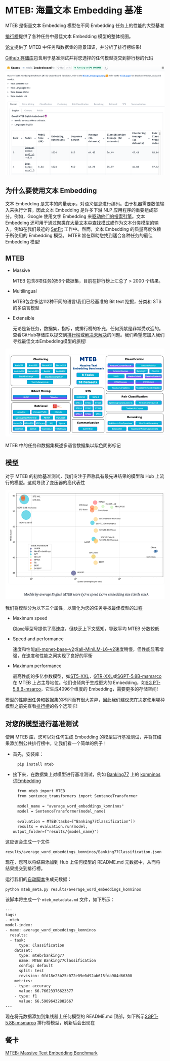 # MTEB: 海量文本 Embedding 基准
MTEB 是衡量文本 Embedding 模型在不同 Embedding 任务上的性能的大型基准

[排行榜](https://huggingface.co/spaces/mteb/leaderboard)提供了各种任务中最佳文本 Embedding 模型的整体视图。

[论文](https://arxiv.org/abs/2210.07316)提供了 MTEB 中任务和数据集的背景知识，并分析了排行榜结果!

[Github 存储库](https://github.com/embeddings-benchmark/mteb)包含用于基准测试并将您选择的任何模型提交到排行榜的代码

![](./pic/huggingface.png)
## 为什么要使用文本 Embedding
文本 Embedding 是文本的向量表示，对语义信息进行编码。由于机器需要数值输入来执行计算，因此文本 Embedding 是许多下游 NLP 应用程序的重要组成部分。例如，Google 使用文字 Embedding 来[驱动他们的搜索引擎](https://cloud.google.com/blog/topics/developers-practitioners/find-anything-blazingly-fast-googles-vector-search-technology)。文本 Embedding 还可用于通过[聚类在大量文本中查找模式](https://txt.cohere.ai/combing-for-insight-in-10-000-hacker-news-posts-with-text-clustering/)或作为文本分类模型的输入，例如在我们最近的 [SetFit](https://huggingface.co/blog/setfit) 工作中。然而，文本 Embedding 的质量高度依赖于所使用的 Embedding 模型。 MTEB 旨在帮助您找到适合各种任务的最佳 Embedding 模型!

## MTEB
- Massive

	MTEB 包含8项任务的56个数据集，目前在排行榜上汇总了 > 2000 个结果。
- Multilingual

	MTEB包含多达112种不同的语言!我们已经基准的 Bit text 挖掘，分类和 STS 的多语言模型
- Extensible

	无论是新任务，数据集，指标，或排行榜的补充，任何贡献是非常受欢迎的。查看GitHub存储库以提交到[排行榜](https://github.com/embeddings-benchmark/mteb#leaderboard)或[解决未解决](https://github.com/embeddings-benchmark/mteb/issues)的问题。我们希望您加入我们寻找最佳文本Embedding模型的旅程!
	
![](./pic/huggingface1.png)

MTEB 中的任务和数据集概述多语言数据集以紫色阴影标记

## 模型
对于 MTEB 的初始基准测试，我们专注于声称具有最先进结果的模型和 Hub 上流行的模型。这就导致了变压器的高代表性

![](./pic/huggingface2.png)

我们将模型分为以下三个属性，以简化为您的任务寻找最佳模型的过程

-  Maximum speed

	[Glove](https://huggingface.co/sentence-transformers/average_word_embeddings_glove.6B.300d)等型号提供了高速度，但缺乏上下文感知，导致平均 MTEB 分数较低
- Speed and performance

	速度和性能[all-mpnet-base-v2](https://huggingface.co/sentence-transformers/all-mpnet-base-v2)或[all-MiniLM-L6-v2](https://huggingface.co/sentence-transformers/all-MiniLM-L6-v2)速度稍慢，但性能显著增强，在速度和性能之间实现了良好的平衡
- Maximum performance

	最高性能的多亿参数模型，如[ST5-XXL](https://huggingface.co/sentence-transformers/sentence-t5-xxl)，[GTR-XXL](https://huggingface.co/sentence-transformers/gtr-t5-xxl)或[SGPT-5.8B-msmarco](https://huggingface.co/Muennighoff/SGPT-5.8B-weightedmean-msmarco-specb-bitfit)在 MTEB 上占主导地位。他们也倾向于生成更大的 Embedding，如[SG PT-5.8 B-msarco](https://huggingface.co/Muennighoff/SGPT-5.8B-weightedmean-msmarco-specb-bitfit)，它生成4096个维度的 Embedding，需要更多的存储空间!

模型的性能因任务和数据集的不同而有很大差异，因此我们建议您在决定使用哪种模型之前先查看[排行榜](https://huggingface.co/spaces/mteb/leaderboard)的各个选项卡!

## 对您的模型进行基准测试
使用 MTEB 库，您可以对任何生成 Embedding 的模型进行基准测试，并将其结果添加到公共排行榜中。让我们看一个简单的例子！

- 首先，安装库：

		pip install mteb
- 接下来，在数据集上对模型进行基准测试，例如 [Banking77](https://huggingface.co/datasets/mteb/banking77) 上的 [komninos 词Embedding](https://huggingface.co/sentence-transformers/average_word_embeddings_komninos) 

		from mteb import MTEB
		from sentence_transformers import SentenceTransformer
		
		model_name = "average_word_embeddings_komninos"
		model = SentenceTransformer(model_name)
		
		evaluation = MTEB(tasks=["Banking77Classification"])
		results = evaluation.run(model, output_folder=f"results/{model_name}")

这应该会生成一个文件

	results/average_word_embeddings_komninos/Banking77Classification.json
现在，您可以将结果添加到 Hub 上任何模型的 README.md 元数据中，从而将结果提交到排行榜。

运行我们的[自动脚本](https://github.com/embeddings-benchmark/mteb/blob/main/scripts/mteb_meta.py)生成元数据：

	python mteb_meta.py results/average_word_embeddings_komninos
该脚本将生成一个 `mteb_metadata.md` 文件，如下所示：

	---
	tags:
	- mteb
	model-index:
	- name: average_word_embeddings_komninos
	  results:
	  - task:
	      type: Classification
	    dataset:
	      type: mteb/banking77
	      name: MTEB Banking77Classification
	      config: default
	      split: test
	      revision: 0fd18e25b25c072e09e0d92ab615fda904d66300
	    metrics:
	    - type: accuracy
	      value: 66.76623376623377
	    - type: f1
	      value: 66.59096432882667
	---

现在将元数据添加到集线器上任何模型的 README.md 顶部，如下所示[SGPT-5.8B-msmarco](https://huggingface.co/Muennighoff/SGPT-5.8B-weightedmean-msmarco-specb-bitfit/blob/main/README.md) 排行榜模型，刷新后会出现在

## 餐卡
[MTEB: Massive Text Embedding Benchmark](https://huggingface.co/blog/mteb)